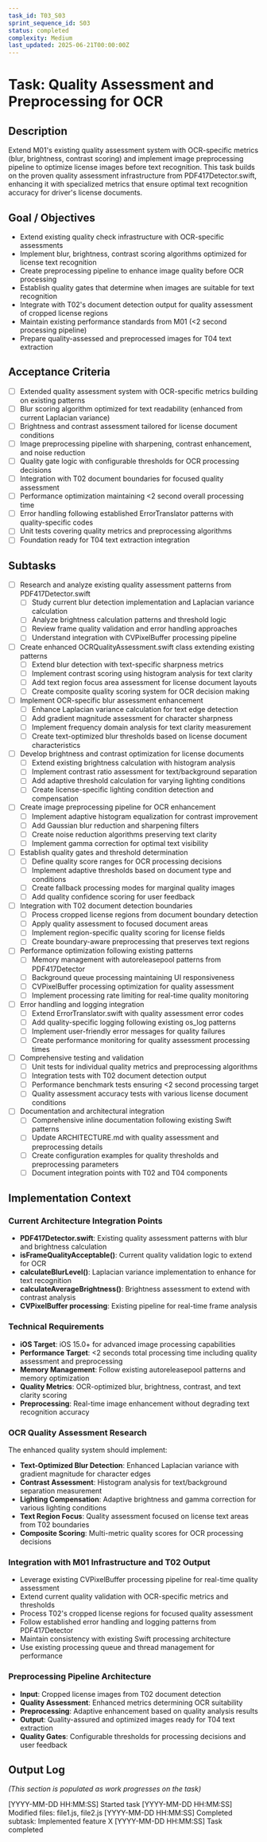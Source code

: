 ```yaml
---
task_id: T03_S03
sprint_sequence_id: S03
status: completed
complexity: Medium
last_updated: 2025-06-21T00:00:00Z
---
```


# Task: Quality Assessment and Preprocessing for OCR

## Description
Extend M01's existing quality assessment system with OCR-specific metrics (blur, brightness, contrast scoring) and implement image preprocessing pipeline to optimize license images before text recognition. This task builds on the proven quality assessment infrastructure from PDF417Detector.swift, enhancing it with specialized metrics that ensure optimal text recognition accuracy for driver's license documents.

## Goal / Objectives
- Extend existing quality check infrastructure with OCR-specific assessments
- Implement blur, brightness, contrast scoring algorithms optimized for license text recognition
- Create preprocessing pipeline to enhance image quality before OCR processing
- Establish quality gates that determine when images are suitable for text recognition
- Integrate with T02's document detection output for quality assessment of cropped license regions
- Maintain existing performance standards from M01 (<2 second processing pipeline)
- Prepare quality-assessed and preprocessed images for T04 text extraction

## Acceptance Criteria
- [ ] Extended quality assessment system with OCR-specific metrics building on existing patterns
- [ ] Blur scoring algorithm optimized for text readability (enhanced from current Laplacian variance)
- [ ] Brightness and contrast assessment tailored for license document conditions
- [ ] Image preprocessing pipeline with sharpening, contrast enhancement, and noise reduction
- [ ] Quality gate logic with configurable thresholds for OCR processing decisions
- [ ] Integration with T02 document boundaries for focused quality assessment
- [ ] Performance optimization maintaining <2 second overall processing time
- [ ] Error handling following established ErrorTranslator patterns with quality-specific codes
- [ ] Unit tests covering quality metrics and preprocessing algorithms
- [ ] Foundation ready for T04 text extraction integration

## Subtasks
- [ ] Research and analyze existing quality assessment patterns from PDF417Detector.swift
  - [ ] Study current blur detection implementation and Laplacian variance calculation
  - [ ] Analyze brightness calculation patterns and threshold logic
  - [ ] Review frame quality validation and error handling approaches
  - [ ] Understand integration with CVPixelBuffer processing pipeline
- [ ] Create enhanced OCRQualityAssessment.swift class extending existing patterns
  - [ ] Extend blur detection with text-specific sharpness metrics
  - [ ] Implement contrast scoring using histogram analysis for text clarity
  - [ ] Add text region focus area assessment for license document layouts
  - [ ] Create composite quality scoring system for OCR decision making
- [ ] Implement OCR-specific blur assessment enhancement
  - [ ] Enhance Laplacian variance calculation for text edge detection
  - [ ] Add gradient magnitude assessment for character sharpness
  - [ ] Implement frequency domain analysis for text clarity measurement
  - [ ] Create text-optimized blur thresholds based on license document characteristics
- [ ] Develop brightness and contrast optimization for license documents
  - [ ] Extend existing brightness calculation with histogram analysis
  - [ ] Implement contrast ratio assessment for text/background separation
  - [ ] Add adaptive threshold calculation for varying lighting conditions
  - [ ] Create license-specific lighting condition detection and compensation
- [ ] Create image preprocessing pipeline for OCR enhancement
  - [ ] Implement adaptive histogram equalization for contrast improvement
  - [ ] Add Gaussian blur reduction and sharpening filters
  - [ ] Create noise reduction algorithms preserving text clarity
  - [ ] Implement gamma correction for optimal text visibility
- [ ] Establish quality gates and threshold determination
  - [ ] Define quality score ranges for OCR processing decisions
  - [ ] Implement adaptive thresholds based on document type and conditions
  - [ ] Create fallback processing modes for marginal quality images
  - [ ] Add quality confidence scoring for user feedback
- [ ] Integration with T02 document detection boundaries
  - [ ] Process cropped license regions from document boundary detection
  - [ ] Apply quality assessment to focused document areas
  - [ ] Implement region-specific quality scoring for license fields
  - [ ] Create boundary-aware preprocessing that preserves text regions
- [ ] Performance optimization following existing patterns
  - [ ] Memory management with autoreleasepool patterns from PDF417Detector
  - [ ] Background queue processing maintaining UI responsiveness
  - [ ] CVPixelBuffer processing optimization for quality assessment
  - [ ] Implement processing rate limiting for real-time quality monitoring
- [ ] Error handling and logging integration
  - [ ] Extend ErrorTranslator.swift with quality assessment error codes
  - [ ] Add quality-specific logging following existing os_log patterns
  - [ ] Implement user-friendly error messages for quality failures
  - [ ] Create performance monitoring for quality assessment processing times
- [ ] Comprehensive testing and validation
  - [ ] Unit tests for individual quality metrics and preprocessing algorithms
  - [ ] Integration tests with T02 document detection output
  - [ ] Performance benchmark tests ensuring <2 second processing target
  - [ ] Quality assessment accuracy tests with various license document conditions
- [ ] Documentation and architectural integration
  - [ ] Comprehensive inline documentation following existing Swift patterns
  - [ ] Update ARCHITECTURE.md with quality assessment and preprocessing details
  - [ ] Create configuration examples for quality thresholds and preprocessing parameters
  - [ ] Document integration points with T02 and T04 components

## Implementation Context

### Current Architecture Integration Points
- **PDF417Detector.swift**: Existing quality assessment patterns with blur and brightness calculation
- **isFrameQualityAcceptable()**: Current quality validation logic to extend for OCR
- **calculateBlurLevel()**: Laplacian variance implementation to enhance for text recognition
- **calculateAverageBrightness()**: Brightness assessment to extend with contrast analysis
- **CVPixelBuffer processing**: Existing pipeline for real-time frame analysis

### Technical Requirements
- **iOS Target**: iOS 15.0+ for advanced image processing capabilities
- **Performance Target**: <2 seconds total processing time including quality assessment and preprocessing
- **Memory Management**: Follow existing autoreleasepool patterns and memory optimization
- **Quality Metrics**: OCR-optimized blur, brightness, contrast, and text clarity scoring
- **Preprocessing**: Real-time image enhancement without degrading text recognition accuracy

### OCR Quality Assessment Research
The enhanced quality system should implement:
- **Text-Optimized Blur Detection**: Enhanced Laplacian variance with gradient magnitude for character edges
- **Contrast Assessment**: Histogram analysis for text/background separation measurement
- **Lighting Compensation**: Adaptive brightness and gamma correction for various lighting conditions
- **Text Region Focus**: Quality assessment focused on license text areas from T02 boundaries
- **Composite Scoring**: Multi-metric quality scores for OCR processing decisions

### Integration with M01 Infrastructure and T02 Output
- Leverage existing CVPixelBuffer processing pipeline for real-time quality assessment
- Extend current quality validation with OCR-specific metrics and thresholds
- Process T02's cropped license regions for focused quality assessment
- Follow established error handling and logging patterns from PDF417Detector
- Maintain consistency with existing Swift processing architecture
- Use existing processing queue and thread management for performance

### Preprocessing Pipeline Architecture
- **Input**: Cropped license images from T02 document detection
- **Quality Assessment**: Enhanced metrics determining OCR suitability
- **Preprocessing**: Adaptive enhancement based on quality analysis results
- **Output**: Quality-assured and optimized images ready for T04 text extraction
- **Quality Gates**: Configurable thresholds for processing decisions and user feedback

## Output Log
*(This section is populated as work progresses on the task)*

[YYYY-MM-DD HH:MM:SS] Started task
[YYYY-MM-DD HH:MM:SS] Modified files: file1.js, file2.js
[YYYY-MM-DD HH:MM:SS] Completed subtask: Implemented feature X
[YYYY-MM-DD HH:MM:SS] Task completed